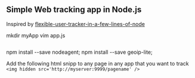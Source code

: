 Simple Web tracking app in Node.js
---

Inspired by [flexible-user-tracker-in-a-few-lines-of-node](http://run-node.com/flexible-user-tracker-in-a-few-lines-of-node/)



mkdir myApp
vim app.js

```

```

npm install --save nodeagent;
npm install --save geoip-lite;


Add the following html snipp to any page in any app that you want to track
``` <img hidden src='http://myserver:9999/pagename' />  ```






